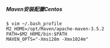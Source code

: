 ##### Maven安装配置Centos

```shell
$ vim ~/.bash_profile
M2_HOME=/opt/Maven/apache-maven-3.5.2
PATH=$M2_HOME/bin:$PATH
MAVEN_OPTS="-Xms128m -Xmx1024m"
```

